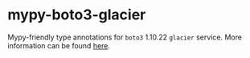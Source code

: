 # mypy-boto3-glacier

Mypy-friendly type annotations for `boto3` 1.10.22 `glacier` service.
More information can be found [here](https://github.com/vemel/mypy_boto3).